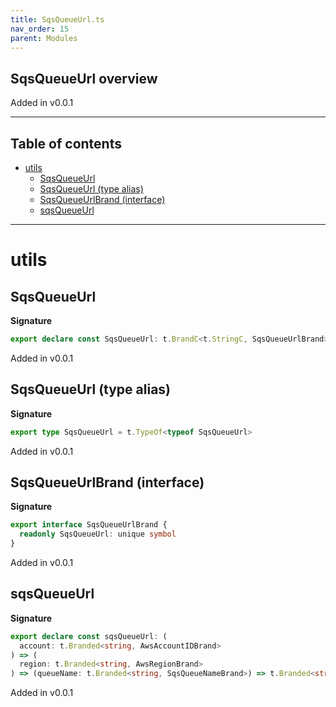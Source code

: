 ```yaml
---
title: SqsQueueUrl.ts
nav_order: 15
parent: Modules
---
```


## SqsQueueUrl overview

Added in v0.0.1

---

<h2 class="text-delta">Table of contents</h2>

- [utils](#utils)
  - [SqsQueueUrl](#sqsqueueurl)
  - [SqsQueueUrl (type alias)](#sqsqueueurl-type-alias)
  - [SqsQueueUrlBrand (interface)](#sqsqueueurlbrand-interface)
  - [sqsQueueUrl](#sqsqueueurl)

---

# utils

## SqsQueueUrl

**Signature**

```ts
export declare const SqsQueueUrl: t.BrandC<t.StringC, SqsQueueUrlBrand>
```

Added in v0.0.1

## SqsQueueUrl (type alias)

**Signature**

```ts
export type SqsQueueUrl = t.TypeOf<typeof SqsQueueUrl>
```

Added in v0.0.1

## SqsQueueUrlBrand (interface)

**Signature**

```ts
export interface SqsQueueUrlBrand {
  readonly SqsQueueUrl: unique symbol
}
```

Added in v0.0.1

## sqsQueueUrl

**Signature**

```ts
export declare const sqsQueueUrl: (
  account: t.Branded<string, AwsAccountIDBrand>
) => (
  region: t.Branded<string, AwsRegionBrand>
) => (queueName: t.Branded<string, SqsQueueNameBrand>) => t.Branded<string, SqsQueueUrlBrand>
```

Added in v0.0.1

